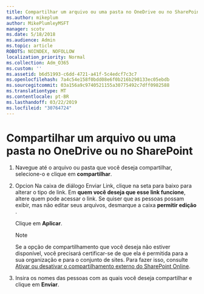 ```yaml
---
title: Compartilhar um arquivo ou uma pasta no OneDrive ou no SharePoint
ms.author: mikeplum
author: MikePlumleyMSFT
manager: scotv
ms.date: 5/18/2018
ms.audience: Admin
ms.topic: article
ROBOTS: NOINDEX, NOFOLLOW
localization_priority: Normal
ms.collection: Adm_O365
ms.custom: ''
ms.assetid: b6d51993-c6dd-4721-a41f-5c4edcf7c3c7
ms.openlocfilehash: 7a4c54e158f0bdd08e6f0b216b298133ec05ebdb
ms.sourcegitcommit: 03a156a9c9740521155a30775492c7dff0982588
ms.translationtype: MT
ms.contentlocale: pt-BR
ms.lasthandoff: 03/22/2019
ms.locfileid: "30764724"
---
```

# <a name="share-a-file-or-folder-in-onedrive-or-sharepoint"></a>Compartilhar um arquivo ou uma pasta no OneDrive ou no SharePoint

1. Navegue até o arquivo ou pasta que você deseja compartilhar, selecione-o e clique em **compartilhar**.
    
2. Opcion Na caixa de diálogo Enviar Link, clique na seta para baixo para alterar o tipo de link. Em **quem você deseja que esse link funcione**, altere quem pode acessar o link. Se quiser que as pessoas possam exibir, mas não editar seus arquivos, desmarque a caixa **permitir edição** . 
    
    Clique em **Aplicar**.
    
    > [!NOTE]
    > Se a opção de compartilhamento que você deseja não estiver disponível, você precisará certificar-se de que ela é permitida para a sua organização e para o conjunto de sites. Para fazer isso, consulte [Ativar ou desativar o compartilhamento externo do SharePoint Online](https://go.microsoft.com/fwlink/?linkid=866426). 
  
3. Insira os nomes das pessoas com as quais você deseja compartilhar e clique em **Enviar**.
    

